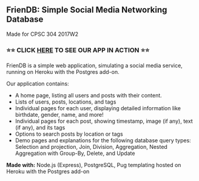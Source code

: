 ## FrienDB: Simple Social Media Networking Database
Made for CPSC 304 2017W2

### ⭐️⭐️ CLICK [HERE](https://friendb.herokuapp.com/) TO SEE OUR APP IN ACTION ⭐️⭐️ ###

FrienDB is a simple web application, simulating a social media service, running on Heroku with the Postgres add-on.

Our application contains:
* A home page, listing all users and posts with their content.
* Lists of users, posts, locations, and tags
* Individual pages for each user, displaying detailed information like birthdate, gender, name, and more!
* Individual pages for each post, showing timestamp, image (if any), text (if any), and its tags
* Options to search posts by location or tags
* Demo pages and explanations for the following database query types: Selection and projection, Join, Division, Aggregation, Nested Aggregation with Group-By, Delete, and Update

**Made with:** Node.js (Express), PostgreSQL, Pug templating hosted on Heroku with the Postgres add-on
